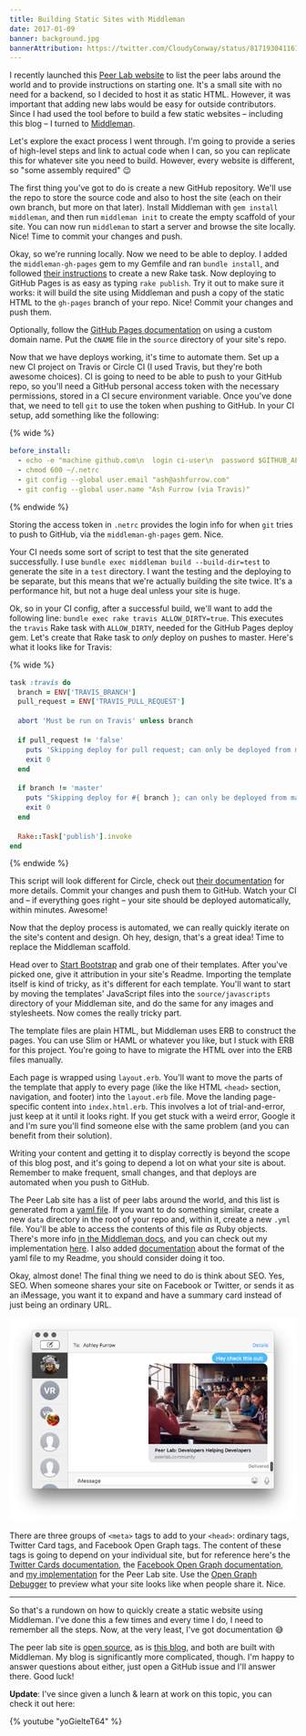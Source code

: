 ```yaml
---
title: Building Static Sites with Middleman
date: 2017-01-09
banner: background.jpg
bannerAttribution: https://twitter.com/CloudyConway/status/817193041161232385
---
```


I recently launched this [Peer Lab website](http://peerlab.community) to list the peer labs around the world and to provide instructions on starting one. It's a small site with no need for a backend, so I decided to host it as static HTML. However, it was important that adding new labs would be easy for outside contributors. Since I had used the tool before to build a few static websites – including this blog – I turned to [Middleman](https://middlemanapp.com).

Let's explore the exact process I went through. I'm going to provide a series of high-level steps and link to actual code when I can, so you can replicate this for whatever site you need to build. However, every website is different, so "some assembly required" 😉

The first thing you've got to do is create a new GitHub repository. We'll use the repo to store the source code and also to host the site (each on their own branch, but more on that later). Install Middleman with `gem install middleman`, and then run `middleman init` to create the empty scaffold of your site. You can now run `middleman` to start a server and browse the site locally. Nice! Time to commit your changes and push.

Okay, so we're running locally. Now we need to be able to deploy. I added the `middleman-gh-pages` gem to my Gemfile and ran `bundle install`, and followed [their instructions](https://github.com/edgecase/middleman-gh-pages#installation) to create a new Rake task. Now deploying to GitHub Pages is as easy as typing `rake publish`. Try it out to make sure it works: it will build the site using Middleman and push a copy of the static HTML to the `gh-pages` branch of your repo. Nice! Commit your changes and push them.

Optionally, follow the [GitHub Pages documentation](https://help.github.com/articles/using-a-custom-domain-with-github-pages/) on using a custom domain name. Put the `CNAME` file in the `source` directory of your site's repo.

Now that we have deploys working, it's time to automate them. Set up a new CI project on Travis or Circle CI (I used Travis, but they're both awesome choices). CI is going to need to be able to push to your GitHub repo, so you'll need a GitHub personal access token with the necessary permissions, stored in a CI secure environment variable. Once you've done that, we need to tell `git` to use the token when pushing to GitHub. In your CI setup, add something like the following:

{% wide %}

```yaml
before_install:
  - echo -e "machine github.com\n  login ci-user\n  password $GITHUB_API_KEY" >> ~/.netrc
  - chmod 600 ~/.netrc
  - git config --global user.email "ash@ashfurrow.com"
  - git config --global user.name "Ash Furrow (via Travis)"
```

{% endwide %}

Storing the access token in `.netrc` provides the login info for when `git` tries to push to GitHub, via the `middleman-gh-pages` gem. Nice.

Your CI needs some sort of script to test that the site generated successfully. I use `bundle exec middleman build --build-dir=test` to generate the site in a `test` directory. I want the testing and the deploying to be separate, but this means that we're actually building the site twice. It's a performance hit, but not a huge deal unless your site is huge.

Ok, so in your CI config, after a successful build, we'll want to add the following line: `bundle exec rake travis ALLOW_DIRTY=true`. This executes the `travis` Rake task with `ALLOW_DIRTY`, needed for the GitHub Pages deploy gem. Let's create that Rake task to _only_ deploy on pushes to master. Here's what it looks like for Travis:

{% wide %}

```ruby
task :travis do
  branch = ENV['TRAVIS_BRANCH']
  pull_request = ENV['TRAVIS_PULL_REQUEST']

  abort 'Must be run on Travis' unless branch

  if pull_request != 'false'
    puts 'Skipping deploy for pull request; can only be deployed from master branch.'
    exit 0
  end

  if branch != 'master'
    puts "Skipping deploy for #{ branch }; can only be deployed from master branch."
    exit 0
  end

  Rake::Task['publish'].invoke
end
```

{% endwide %}

This script will look different for Circle, check out [their documentation](https://circleci.com/docs/environment-variables/) for more details. Commit your changes and push them to GitHub. Watch your CI and – if everything goes right – your site should be deployed automatically, within minutes. Awesome!

Now that the deploy process is automated, we can really quickly iterate on the site's content and design. Oh hey, design, that's a great idea! Time to replace the Middleman scaffold.

Head over to [Start Bootstrap](https://startbootstrap.com) and grab one of their templates. After you've picked one, give it attribution in your site's Readme. Importing the template itself is kind of tricky, as it's different for each template. You'll want to start by moving the templates' JavaScript files into the `source/javascripts` directory of your Middleman site, and do the same for any images and stylesheets. Now comes the really tricky part.

The template files are plain HTML, but Middleman uses ERB to construct the pages. You can use Slim or HAML or whatever you like, but I stuck with ERB for this project. You're going to have to migrate the HTML over into the ERB files manually.

Each page is wrapped using `layout.erb`. You'll want to move the parts of the template that apply to every page (like the like HTML `<head>` section, navigation, and footer) into the `layout.erb` file. Move the landing page-specific content into `index.html.erb`. This involves a lot of trial-and-error, just keep at it until it looks right. If you get stuck with a weird error, Google it and I'm sure you'll find someone else with the same problem (and you can benefit from their solution).

Writing your content and getting it to display correctly is beyond the scope of this blog post, and it's going to depend a lot on what your site is about. Remember to make frequent, small changes, and that deploys are automated when you push to GitHub.

The Peer Lab site has a list of peer labs around the world, and this list is generated from a [yaml file](https://github.com/ashfurrow/peerlab.community/blob/5792eebad29156ea56f60e7304fd29dba3dbe55a/data/events.yml). If you want to do something similar, create a new `data` directory in the root of your repo and, within it, create a new `.yml` file. You'll be able to access the contents of this file _as_ Ruby objects. There's more info [in the Middleman docs](https://middlemanapp.com/advanced/data_files/#toc), and you can check out my implementation [here](https://github.com/ashfurrow/peerlab.community/blob/5792eebad29156ea56f60e7304fd29dba3dbe55a/source/find.html.erb#L20-L56). I also added [documentation](https://github.com/ashfurrow/peerlab.community#adding-your-peer-lab) about the format of the yaml file to my Readme, you should consider doing it too.

Okay, almost done! The final thing we need to do is think about SEO. Yes, SEO. When someone shares your site on Facebook or Twitter, or sends it as an iMessage, you want it to expand and have a summary card instead of just being an ordinary URL.

![iMessage expansion](imessage.png)

There are three groups of `<meta>` tags to add to your `<head>`: ordinary tags, Twitter Card tags, and Facebook Open Graph tags. The content of these tags is going to depend on your individual site, but for reference here's the [Twitter Cards documentation](https://dev.twitter.com/cards/overview), the [Facebook Open Graph documentation](https://developers.facebook.com/docs/sharing/opengraph), and [my implementation](https://github.com/ashfurrow/peerlab.community/blob/5792eebad29156ea56f60e7304fd29dba3dbe55a/source/layouts/layout.erb#L8-L34) for the Peer Lab site. Use the [Open Graph Debugger](https://developers.facebook.com/tools/debug/) to preview what your site looks like when people share it. Nice.

---

So that's a rundown on how to quickly create a static website using Middleman. I've done this a few times and every time I do, I need to remember all the steps. Now, at the very least, I've got documentation 😅

The peer lab site is [open source](https://github.com/ashfurrow/peerlab.community), as is [this blog](https://github.com/ashfurrow/blog), and both are built with Middleman. My blog is significantly more complicated, though. I'm happy to answer questions about either, just open a GitHub issue and I'll answer there. Good luck!

**Update**: I've since given a lunch & learn at work on this topic, you can check it out here:

{% youtube "yoGielteT64" %}
